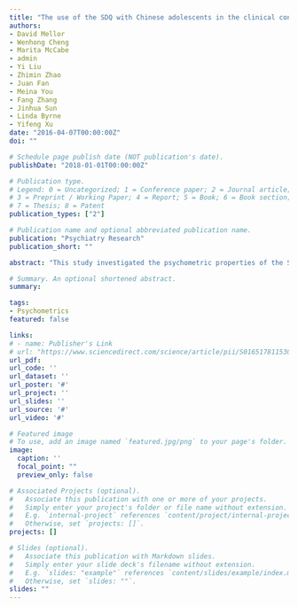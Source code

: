 ```yaml
---
title: "The use of the SDQ with Chinese adolescents in the clinical context"
authors:
- David Mellor
- Wenhong Cheng
- Marita McCabe
- admin
- Yi Liu
- Zhimin Zhao
- Juan Fan
- Meina You
- Fang Zhang
- Jinhua Sun
- Linda Byrne
- Yifeng Xu
date: "2016-04-07T00:00:00Z"
doi: ""

# Schedule page publish date (NOT publication's date).
publishDate: "2018-01-01T00:00:00Z"

# Publication type.
# Legend: 0 = Uncategorized; 1 = Conference paper; 2 = Journal article;
# 3 = Preprint / Working Paper; 4 = Report; 5 = Book; 6 = Book section;
# 7 = Thesis; 8 = Patent
publication_types: ["2"]

# Publication name and optional abbreviated publication name.
publication: "Psychiatry Research"
publication_short: ""

abstract: "This study investigated the psychometric properties of the Strengths and Difficulties Questionnaire when it was applied to a sample of 443 outpatients in China. Included in the sample were 88 adolescents diagnosed with depression, 96 with schizophrenia, 98 with generalized anxiety, 70 with OCD, and 91 with ADHD. Each patient and one of their parents completed the SDQ at intake. Confirmatory Factor Analyses provided limited support for the proposed five factor structure of the scale over other models. Internal reliabilities of the subscales for both self and parent report were weak, and inter-rater agreement between self- and parent-report was moderate. The specificity and sensitivity for the Total Difficulties scores were weak. Overall, these findings suggest that the use of the SDQ in clinical samples in China may be limited.This study investigated the psychometric properties of the Strengths and Difficulties Questionnaire when it was applied to a sample of 443 outpatients in China. Included in the sample were 88 adolescents diagnosed with depression, 96 with schizophrenia, 98 with generalized anxiety, 70 with OCD, and 91 with ADHD. Each patient and one of their parents completed the SDQ at intake. Confirmatory Factor Analyses provided limited support for the proposed five factor structure of the scale over other models. Internal reliabilities of the subscales for both self and parent report were weak, and inter-rater agreement between self- and parent-report was moderate. The specificity and sensitivity for the Total Difficulties scores were weak. Overall, these findings suggest that the use of the SDQ in clinical samples in China may be limited."

# Summary. An optional shortened abstract.
summary: 

tags:
- Psychometrics
featured: false

links:
# - name: Publisher's Link
# url: "https://www.sciencedirect.com/science/article/pii/S0165178115308234?via%3Dihub"
url_pdf: 
url_code: ''
url_dataset: ''
url_poster: '#'
url_project: ''
url_slides: ''
url_source: '#'
url_video: '#'

# Featured image
# To use, add an image named `featured.jpg/png` to your page's folder. 
image:
  caption: ''
  focal_point: ""
  preview_only: false

# Associated Projects (optional).
#   Associate this publication with one or more of your projects.
#   Simply enter your project's folder or file name without extension.
#   E.g. `internal-project` references `content/project/internal-project/index.md`.
#   Otherwise, set `projects: []`.
projects: []

# Slides (optional).
#   Associate this publication with Markdown slides.
#   Simply enter your slide deck's filename without extension.
#   E.g. `slides: "example"` references `content/slides/example/index.md`.
#   Otherwise, set `slides: ""`.
slides: ""
---
```

